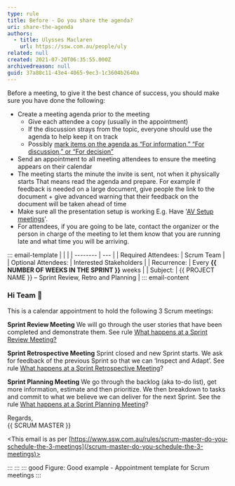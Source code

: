 ```yaml
---
type: rule
title: Before - Do you share the agenda?
uri: share-the-agenda
authors:
  - title: Ulysses Maclaren
    url: https://ssw.com.au/people/uly
related: null
created: 2021-07-20T06:35:55.000Z
archivedreason: null
guid: 37a80c11-43e4-4065-9ec3-1c3604b2640a
---
```

Before a meeting, to give it the best chance of success, you should make sure you have done the following:

<!--endintro-->

* Create a meeting agenda prior to the meeting
  * Give each attendee a copy (usually in the appointment)
  * If the discussion strays from the topic, everyone should use the agenda to help keep it on track
  * Possibly [mark items on the agenda as “For information,” “For discussion,” or “For decision”](/stick-to-the-agenda-and-complete-the-meetings-goal)
* Send an appointment to all meeting attendees to ensure the meeting appears on their calendar
* The meeting starts the minute the invite is sent, not when it physically starts
  That means read the agenda and prepare. For example if feedback is needed on a large document, give people the link to the document + give advanced warning that  their feedback on the document will be taken ahead of time
* Make sure all the presentation setup is working
  E.g. Have '[AV Setup meetings](https://my.sugarlearning.com/SSW/items/13053/av-setup-for-microsoft-teams-meetings-sydney-chapel)'.
* For attendees, if you are going to be late, contact the organizer or the person in charge of the meeting to let them know that you are running late and what time you will be arriving.

::: email-template
|          |     |
| -------- | --- |
| Required Attendees:      | Scrum Team |
| Optional Attendees:      | Interested Stakeholders |
| Recurrence:     | Every  **{{ NUMBER OF WEEKS IN THE SPRINT }}** weeks |
| Subject: | {{ PROJECT NAME }} – Sprint Review, Retro and Planning |
::: email-content  

### Hi Team 👋

This is a calendar appointment to hold the following 3 Scrum meetings:

**Sprint Review Meeting**
We will go through the user stories that have been completed and demonstrate them.
See rule [What happens at a Sprint Review Meeting?](/do-you-know-what-happens-at-a-sprint-review-meeting)

**Sprint Retrospective Meeting**
Sprint closed and new Sprint starts.
We ask for feedback of the previous Sprint so that we can ‘Inspect and Adapt’.
See rule [What happens at a Sprint Retrospective Meeting](/do-you-know-what-happens-at-a-sprint-retrospective-meeting)?

**Sprint Planning Meeting**
We go through the backlog (aka to-do list), get more information, estimate and then prioritize.
We then breakdown to tasks and commit to what we believe we can deliver for the next Sprint.
See the rule [What happens at a Sprint Planning Meeting](/do-you-know-what-happens-at-a-sprint-planning-meeting)?

Regards,  
{{ SCRUM MASTER }}

<This email is as per [https://www.ssw.com.au/rules/scrum-master-do-you-schedule-the-3-meetings](/scrum-master-do-you-schedule-the-3-meetings)>

:::
:::
::: good
Figure: Good example - Appointment template for Scrum meetings
:::

